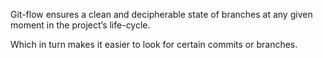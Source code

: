 Git-flow ensures a clean and decipherable state of branches at any given moment in the project’s life-cycle.

Which in turn makes it easier to look for certain commits or branches.
